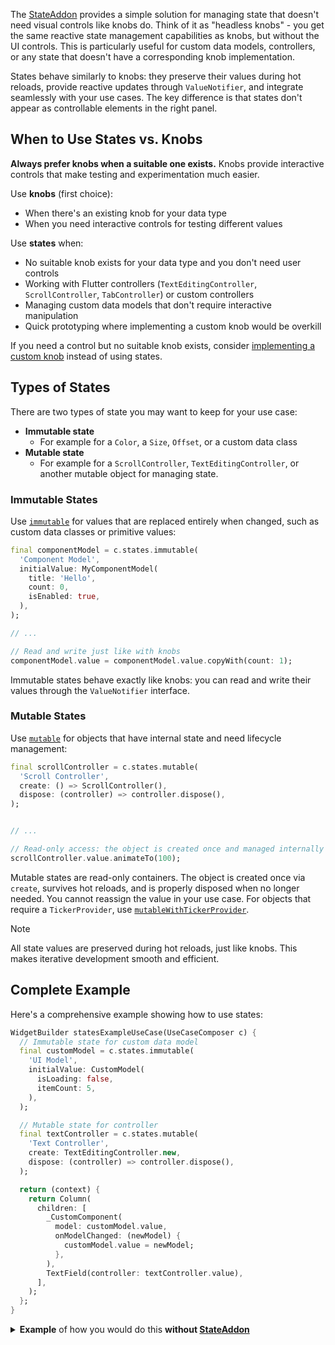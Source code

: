 The [StateAddon](../werkbank/StateAddon-class.html) provides a simple solution for managing state that doesn't need visual controls like knobs do. Think of it as "headless knobs" - you get the same reactive state management capabilities as knobs, but without the UI controls. This is particularly useful for custom data models, controllers, or any state that doesn't have a corresponding knob implementation.

States behave similarly to knobs: they preserve their values during hot reloads, provide reactive updates through `ValueNotifier`, and integrate seamlessly with your use cases. The key difference is that states don't appear as controllable elements in the right panel.

## When to Use States vs. Knobs

**Always prefer knobs when a suitable one exists.** Knobs provide interactive controls that make testing and experimentation much easier.

Use **knobs** (first choice):
- When there's an existing knob for your data type
- When you need interactive controls for testing different values

Use **states** when:
- No suitable knob exists for your data type and you don't need user controls
- Working with Flutter controllers (`TextEditingController`, `ScrollController`, `TabController`) or custom controllers
- Managing custom data models that don't require interactive manipulation
- Quick prototyping where implementing a custom knob would be overkill

If you need a control but no suitable knob exists, consider [implementing a custom knob](Knobs-topic.html) instead of using states.

## Types of States

There are two types of state you may want to keep for your use case:

- **Immutable state**
  - For example for a `Color`, a `Size`, `Offset`, or a custom data class
- **Mutable state**
  - For example for a `ScrollController`, `TextEditingController`, or another mutable object for managing state.


### Immutable States

Use [`immutable`](../werkbank/StatesComposer/immutable.html) for values that are replaced entirely when changed, such as custom data classes or primitive values:

```dart
final componentModel = c.states.immutable(
  'Component Model',
  initialValue: MyComponentModel(
    title: 'Hello',
    count: 0,
    isEnabled: true,
  ),
);

// ...

// Read and write just like with knobs
componentModel.value = componentModel.value.copyWith(count: 1);
```

Immutable states behave exactly like knobs: you can read and write their values through the `ValueNotifier` interface.

### Mutable States

Use [`mutable`](../werkbank/StatesComposer/mutable.html) for objects that have internal state and need lifecycle management:

```dart
final scrollController = c.states.mutable(
  'Scroll Controller', 
  create: () => ScrollController(),
  dispose: (controller) => controller.dispose(),
);


// ...

// Read-only access: the object is created once and managed internally
scrollController.value.animateTo(100);
```

Mutable states are read-only containers. The object is created once via `create`, survives hot reloads, and is properly disposed when no longer needed. You cannot reassign the value in your use case.
For objects that require a `TickerProvider`, use [`mutableWithTickerProvider`](../werkbank/StatesComposer/mutableWithTickerProvider.html).

> [!NOTE]
> All state values are preserved during hot reloads, just like knobs. This makes iterative development smooth and efficient.

## Complete Example

Here's a comprehensive example showing how to use states:

```dart
WidgetBuilder statesExampleUseCase(UseCaseComposer c) {
  // Immutable state for custom data model
  final customModel = c.states.immutable(
    'UI Model',
    initialValue: CustomModel(
      isLoading: false,
      itemCount: 5,
    ),
  );

  // Mutable state for controller
  final textController = c.states.mutable(
    'Text Controller',
    create: TextEditingController.new,
    dispose: (controller) => controller.dispose(),
  );

  return (context) {
    return Column(
      children: [
        _CustomComponent(
          model: customModel.value,
          onModelChanged: (newModel) {
            customModel.value = newModel;
          },
        ),
        TextField(controller: textController.value),
      ],
    );
  };
}
```


<details>
<summary><b>Example</b> of how you would do this <b>without <a href="../werkbank/CustomFieldKnobExtension/customField.html">StateAddon</a></b></summary>

This illustrates what issue the StateAddon solves for you, since **you don't have to do this**:

```dart
WidgetBuilder exampleWithoutStatesUseCase(UseCaseComposer c) {
  return (context) {
    return _StateProvider(
      builder: (context, model, controller) => Column(
        children: [
          _CustomComponent(
            model: model.value,
            onModelChanged: (newModel) {
              model.value = newModel;
            },
          ),
          TextField(controller: controller),
        ],
      ),
    );
  };
}

class _StateProvider extends StatefulWidget {
  const _StateProvider({
    required this.builder,
  });

  final Widget Function(
    BuildContext context,
    ValueNotifier<CustomModel> model,
    TextEditingController controller,
  )
  builder;

  @override
  State<_StateProvider> createState() => _StateProviderState();
}

class _StateProviderState extends State<_StateProvider> {
  late final ValueNotifier<CustomModel> _model;
  late final TextEditingController _controller;

  @override
  void initState() {
    super.initState();
    _model = ValueNotifier(CustomModel());
    _controller = TextEditingController();
  }

  @override
  void dispose() {
    _model.dispose();
    _controller.dispose();
    super.dispose();
  }

  @override
  Widget build(BuildContext context) {
    return widget.builder(context, _model, _controller);
  }
}
```
</details>
